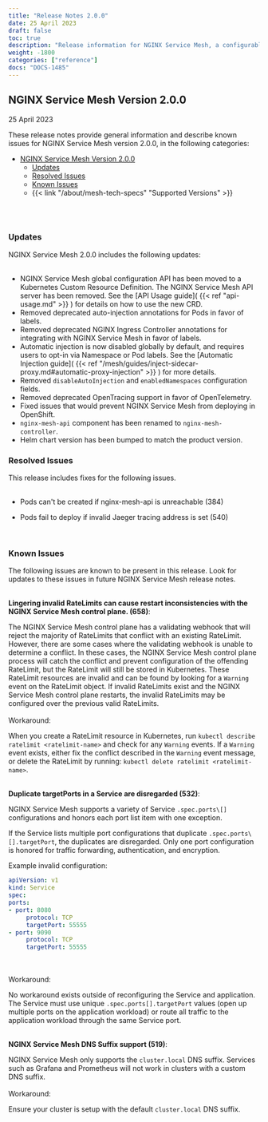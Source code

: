 ```yaml
---
title: "Release Notes 2.0.0"
date: 25 April 2023
draft: false
toc: true
description: "Release information for NGINX Service Mesh, a configurable, low‑latency infrastructure layer designed to handle a high volume of network‑based interprocess communication among application infrastructure services using application programming interfaces (APIs).  Lists of new features and known issues are provided."
weight: -1800
categories: ["reference"]
docs: "DOCS-1485"
---
```


## NGINX Service Mesh Version 2.0.0

25 April 2023

<!-- vale off -->

These release notes provide general information and describe known issues for NGINX Service Mesh version 2.0.0, in the following categories:

- [NGINX Service Mesh Version 2.0.0](#nginx-service-mesh-version-200)
  - [Updates](#updates)
  - [Resolved Issues](#resolved-issues)
  - [Known Issues](#known-issues)
  - {{< link "/about/mesh-tech-specs" "Supported Versions" >}}

<br/>
<br/>
<span id="200-updates"></a>

### **Updates**

NGINX Service Mesh 2.0.0 includes the following updates:
<br/><br/>

- NGINX Service Mesh global configuration API has been moved to a Kubernetes Custom Resource Definition. The NGINX Service Mesh API server has been removed. See the [API Usage guide]( {{< ref "api-usage.md" >}} ) for details on how to use the new CRD.
- Removed deprecated auto-injection annotations for Pods in favor of labels.
- Removed deprecated NGINX Ingress Controller annotations for integrating with NGINX Service Mesh in favor of labels.
- Automatic injection is now disabled globally by default, and requires users to opt-in via Namespace or Pod labels. See the [Automatic Injection guide]( {{< ref "/mesh/guides/inject-sidecar-proxy.md#automatic-proxy-injection" >}} ) for more details.
- Removed `disableAutoInjection` and `enabledNamespaces` configuration fields.
- Removed deprecated OpenTracing support in favor of OpenTelemetry.
- Fixed issues that would prevent NGINX Service Mesh from deploying in OpenShift.
- `nginx-mesh-api` component has been renamed to `nginx-mesh-controller`.
- Helm chart version has been bumped to match the product version.


<span id="200-resolved"></a>

### **Resolved Issues**

This release includes fixes for the following issues.
<br/><br/>


- Pods can't be created if nginx-mesh-api is unreachable (384)

- Pods fail to deploy if invalid Jaeger tracing address is set (540)

<br/>

<span id="200-issues"></a>

### **Known Issues**

The following issues are known to be present in this release. Look for updates to these issues in future NGINX Service Mesh release notes.
<br/>


<br/>**Lingering invalid RateLimits can cause restart inconsistencies with the NGINX Service Mesh control plane. (658)**:
  <br/>

The NGINX Service Mesh control plane has a validating webhook that will reject the majority of RateLimits that conflict with an existing RateLimit. However, there are some cases where the validating webhook is unable to determine a conflict. In these cases, the NGINX Service Mesh control plane process will catch the conflict and prevent configuration of the offending RateLimit, but the RateLimit will still be stored in Kubernetes. These RateLimit resources are invalid and can be found by looking for a `Warning` event on the RateLimit object. If invalid RateLimits exist and the NGINX Service Mesh control plane restarts, the invalid RateLimits may be configured over the previous valid RateLimits.
  <br/>
  <br/>
  Workaround:
  <br/>

When you create a RateLimit resource in Kubernetes, run `kubectl describe ratelimit <ratelimit-name>` and check for any `Warning` events. If a `Warning` event exists, either fix the conflict described in the `Warning` event message, or delete the RateLimit by running: `kubectl delete ratelimit <ratelimit-name>`.


<br/>**Duplicate targetPorts in a Service are disregarded (532)**:
  <br/>

NGINX Service Mesh supports a variety of Service `.spec.ports\[]` configurations and honors each port list item with one exception.

If the Service lists multiple port configurations that duplicate `.spec.ports\[].targetPort`, the duplicates are disregarded. Only one port configuration is honored for traffic forwarding, authentication, and encryption.

Example invalid configuration:


```yaml
apiVersion: v1
kind: Service
spec:
ports:
- port: 8080
     protocol: TCP
     targetPort: 55555
- port: 9090
     protocol: TCP
     targetPort: 55555
```

  <br/>
  <br/>
  Workaround:
  <br/>

No workaround exists outside of reconfiguring the Service and application. The Service must use unique `.spec.ports[].targetPort` values (open up multiple ports on the application workload) or route all traffic to the application workload through the same Service port.


<br/>**NGINX Service Mesh DNS Suffix support (519)**:
  <br/>

NGINX Service Mesh only supports the `cluster.local` DNS suffix. Services such as Grafana and Prometheus will not work in clusters with a custom DNS suffix.
  <br/>
  <br/>
  Workaround:
  <br/>

Ensure your cluster is setup with the default `cluster.local` DNS suffix.


